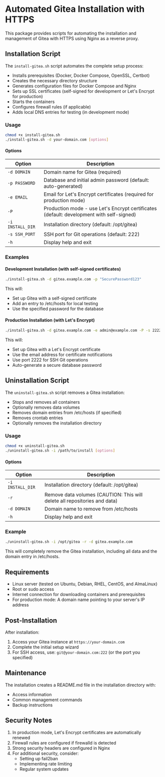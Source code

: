 # Automated Gitea Installation with HTTPS

This package provides scripts for automating the installation and management of Gitea with HTTPS using Nginx as a reverse proxy.

## Installation Script

The `install-gitea.sh` script automates the complete setup process:

- Installs prerequisites (Docker, Docker Compose, OpenSSL, Certbot)
- Creates the necessary directory structure
- Generates configuration files for Docker Compose and Nginx
- Sets up SSL certificates (self-signed for development or Let's Encrypt for production)
- Starts the containers
- Configures firewall rules (if applicable)
- Adds local DNS entries for testing (in development mode)

### Usage

```bash
chmod +x install-gitea.sh
./install-gitea.sh -d your-domain.com [options]
```

#### Options

| Option | Description |
|--------|-------------|
| `-d DOMAIN` | Domain name for Gitea (required) |
| `-p PASSWORD` | Database and initial admin password (default: auto-generated) |
| `-e EMAIL` | Email for Let's Encrypt certificates (required for production mode) |
| `-P` | Production mode - use Let's Encrypt certificates (default: development with self-signed) |
| `-i INSTALL_DIR` | Installation directory (default: /opt/gitea) |
| `-s SSH_PORT` | SSH port for Git operations (default: 222) |
| `-h` | Display help and exit |

### Examples

#### Development Installation (with self-signed certificates)

```bash
./install-gitea.sh -d gitea.example.com -p "SecurePassword123"
```

This will:
- Set up Gitea with a self-signed certificate
- Add an entry to /etc/hosts for local testing
- Use the specified password for the database

#### Production Installation (with Let's Encrypt)

```bash
./install-gitea.sh -d gitea.example.com -e admin@example.com -P -s 2222
```

This will:
- Set up Gitea with a Let's Encrypt certificate
- Use the email address for certificate notifications
- Use port 2222 for SSH Git operations
- Auto-generate a secure database password

## Uninstallation Script

The `uninstall-gitea.sh` script removes a Gitea installation:

- Stops and removes all containers
- Optionally removes data volumes
- Removes domain entries from /etc/hosts (if specified)
- Removes crontab entries
- Optionally removes the installation directory

### Usage

```bash
chmod +x uninstall-gitea.sh
./uninstall-gitea.sh -i /path/to/install [options]
```

#### Options

| Option | Description |
|--------|-------------|
| `-i INSTALL_DIR` | Installation directory (default: /opt/gitea) |
| `-r` | Remove data volumes (CAUTION: This will delete all repositories and data) |
| `-d DOMAIN` | Domain name to remove from /etc/hosts |
| `-h` | Display help and exit |

### Example

```bash
./uninstall-gitea.sh -i /opt/gitea -r -d gitea.example.com
```

This will completely remove the Gitea installation, including all data and the domain entry in /etc/hosts.

## Requirements

- Linux server (tested on Ubuntu, Debian, RHEL, CentOS, and AlmaLinux)
- Root or sudo access
- Internet connection for downloading containers and prerequisites
- For production mode: A domain name pointing to your server's IP address

## Post-Installation

After installation:

1. Access your Gitea instance at `https://your-domain.com`
2. Complete the initial setup wizard
3. For SSH access, use: `git@your-domain.com:222` (or the port you specified)

## Maintenance

The installation creates a README.md file in the installation directory with:
- Access information
- Common management commands
- Backup instructions

## Security Notes

1. In production mode, Let's Encrypt certificates are automatically renewed
2. Firewall rules are configured if firewalld is detected
3. Strong security headers are configured in Nginx
4. For additional security, consider:
   - Setting up fail2ban
   - Implementing rate limiting
   - Regular system updates
